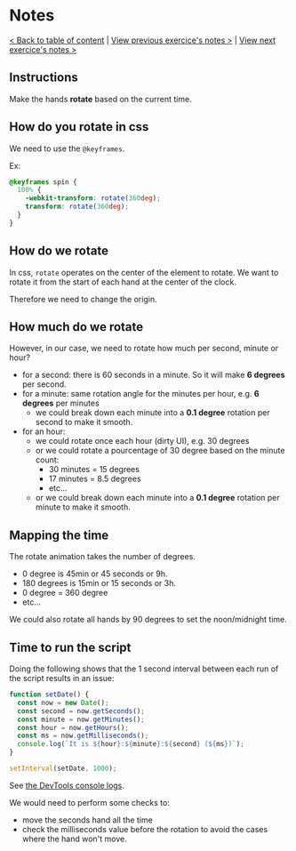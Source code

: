 # Notes

[< Back to table of content](../README.md) |
[View previous exercice's notes >](../01-JavaScript.Drum.Kit/Notes.md) |
[View next exercice's notes >](../03-CSS.Variables/Notes.md)

## Instructions

Make the hands **rotate** based on the current time.

## How do you rotate in css

We need to use the `@keyframes`.

Ex:

```css
@keyframes spin {
  100% {
    -webkit-transform: rotate(360deg);
    transform: rotate(360deg);
  }
}
```

## How do we rotate

In css, `rotate` operates on the center of the element to rotate.
We want to rotate it from the start of each hand at the center of the clock.

Therefore we need to change the origin.

## How much do we rotate

However, in our case, we need to rotate how much per second, minute or hour?

- for a second: there is 60 seconds in a minute. So it will make **6 degrees** per second.
- for a minute: same rotation angle for the minutes per hour, e.g. **6 degrees** per minutes
  - we could break down each minute into a **0.1 degree** rotation per second to make it smooth.
- for an hour:
  - we could rotate once each hour (dirty UI), e.g. 30 degrees
  - or we could rotate a pourcentage of 30 degree based on the minute count:
    - 30 minutes = 15 degrees
    - 17 minutes = 8.5 degrees
    - etc...
  - or we could break down each minute into a **0.1 degree** rotation per minute to make it smooth.

## Mapping the time

The rotate animation takes the number of degrees.

- 0 degree is 45min or 45 seconds or 9h.
- 180 degrees is 15min or 15 seconds or 3h.
- 0 degree = 360 degree
- etc...

We could also rotate all hands by 90 degrees to set the noon/midnight time.

## Time to run the script

Doing the following shows that the 1 second interval between each run of the script results in an issue:

```js
function setDate() {
  const now = new Date();
  const second = now.getSeconds();
  const minute = now.getMinutes();
  const hour = now.getHours();
  const ms = now.getMilliseconds();
  console.log(`It is ${hour}:${minute}:${second} (${ms})`);
}

setInterval(setDate, 1000);
```

See [the DevTools console logs](DevTools.logs.md).

We would need to perform some checks to:

- move the seconds hand all the time
- check the milliseconds value before the rotation to avoid the cases where the hand won't move.
